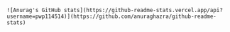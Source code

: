     ![Anurag's GitHub stats](https://github-readme-stats.vercel.app/api?username=pwp114514)](https://github.com/anuraghazra/github-readme-stats)
